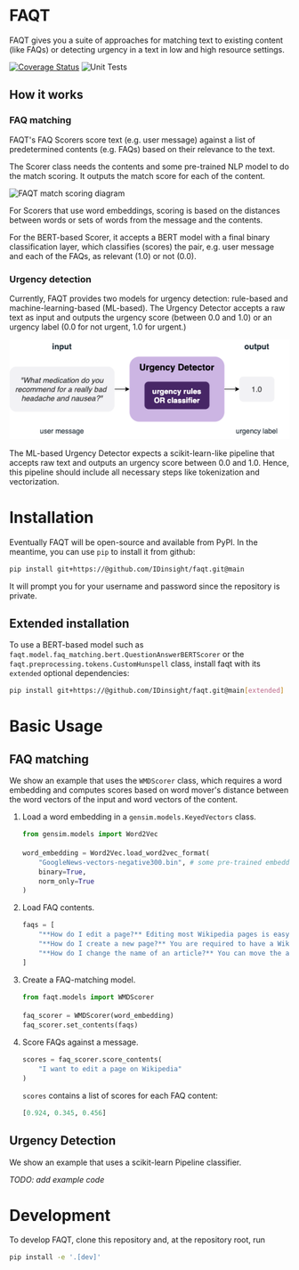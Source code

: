 # FAQT

FAQT gives you a suite of approaches for matching text to existing content (like FAQs) or detecting urgency in a text in low and high resource settings.

[![Coverage Status](https://coveralls.io/repos/github/IDinsight/faqt/badge.svg?t=OJGPBt)](https://coveralls.io/github/IDinsight/faqt?branch=main)
![Unit Tests](https://github.com/IDinsight/faqt/actions/workflows/tests.yml/badge.svg)

## How it works
### FAQ matching
FAQT's FAQ Scorers score text (e.g. user message) against a list of predetermined
contents (e.g. FAQs) based on their relevance to the text.

The Scorer class needs the contents and some pre-trained NLP model to do the match
scoring. It outputs the match score for each of the content.

![FAQT match scoring
diagram](docs/readme/images/faqt_readme-how_it_works-faq_matching.drawio.png)

For Scorers that use word embeddings, scoring is based on the distances between
words or sets of words from the message and the contents. 

For the BERT-based Scorer, it
accepts a BERT model with a final binary classification layer, which classifies (scores)
the pair, e.g. user message and each of the FAQs, as relevant (1.0) or not (0.0).
### Urgency detection

Currently, FAQT provides two models for urgency detection: rule-based and
machine-learning-based (ML-based). The Urgency Detector accepts a raw text as input and
outputs the urgency score (between 0.0 and 1.0) or an urgency label (0.0 for not urgent,
1.0 for urgent.)

![FAQT urgency detection diagram](docs/readme/images/faqt_readme-how_it_works-urgency_detection.drawio.png)

The ML-based Urgency Detector expects a scikit-learn-like pipeline that accepts raw text
and outputs an urgency score between 0.0 and 1.0. Hence, this pipeline should include
all necessary steps like tokenization and vectorization.
# Installation

Eventually FAQT will be open-source and available from PyPI. In the meantime, you can use `pip` to install it from github:
```bash
pip install git+https://@github.com/IDinsight/faqt.git@main
```
It will prompt you for your username and password since the repository is private.

## Extended installation
To use a BERT-based model such as `faqt.model.faq_matching.bert.QuestionAnswerBERTScorer` or  the `faqt.preprocessing.tokens.CustomHunspell` class, install faqt with its `extended` optional dependencies:
```bash
pip install git+https://@github.com/IDinsight/faqt.git@main[extended]
```

# Basic Usage

## FAQ matching 
We show an example that uses the `WMDScorer` class, which requires a word embedding and
computes scores based on word mover's distance between the word vectors of the input and
word vectors of the content.

1. Load a word embedding in a `gensim.models.KeyedVectors` class.
    ```python
    from gensim.models import Word2Vec

    word_embedding = Word2Vec.load_word2vec_format(
        "GoogleNews-vectors-negative300.bin", # some pre-trained embedding
        binary=True, 
        norm_only=True
    )
    ```
2. Load FAQ contents.
    ```python
    faqs = [
        "**How do I edit a page?** Editing most Wikipedia pages is easy, just click the \"Edit\" tab at the top of a Wikipedia page.",
        "**How do I create a new page?** You are required to have a Wikipedia account to create a new article.",
        "**How do I change the name of an article?** You can move the article using the \"move\" button."
    ]
    ```
3. Create a FAQ-matching model.
    ```python
    from faqt.models import WMDScorer

    faq_scorer = WMDScorer(word_embedding)
    faq_scorer.set_contents(faqs)
    ```
4. Score FAQs against a message.
    ```python
    scores = faq_scorer.score_contents(
        "I want to edit a page on Wikipedia"
    )
    ```

    `scores` contains a list of scores for each FAQ content:
    ```python
    [0.924, 0.345, 0.456]
    ```

## Urgency Detection
We show an example that uses a scikit-learn Pipeline classifier.

*TODO: add example code*


# Development

To develop FAQT, clone this repository and, at the
repository root, run
```bash
pip install -e '.[dev]'
```